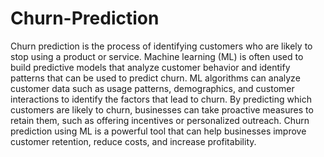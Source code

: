 # Churn-Prediction

Churn prediction is the process of identifying customers who are likely to stop using a product or service.
Machine learning (ML) is often used to build predictive models that analyze customer behavior and identify patterns that can be used to predict churn.
ML algorithms can analyze customer data such as usage patterns, demographics, and customer interactions to identify the factors that lead to churn.
By predicting which customers are likely to churn, businesses can take proactive measures to retain them, such as offering incentives or personalized outreach.
Churn prediction using ML is a powerful tool that can help businesses improve customer retention, reduce costs, and increase profitability.
